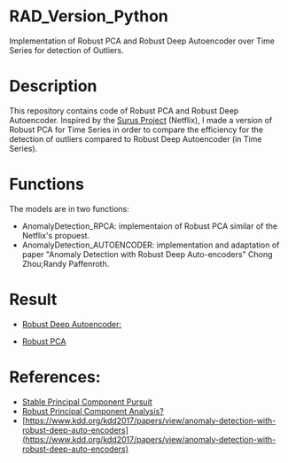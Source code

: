 # RAD_Version_Python
Implementation of Robust PCA and Robust Deep Autoencoder over Time Series for detection of Outliers.


# Description

This repository contains code of Robust PCA  and Robust Deep Autoencoder. Inspired by the [Surus Project](https://github.com/Netflix/Surus) (Netflix), I made a version of Robust PCA for Time Series in order to compare the efficiency for the detection of outliers compared to Robust Deep Autoencoder (in Time Series).

# Functions

The models are in two functions:

 *  AnomalyDetection_RPCA: implementaion of Robust PCA similar of the Netflix's propuest.
 *  AnomalyDetection_AUTOENCODER: implementation and adaptation of paper "Anomaly Detection with Robust Deep Auto-encoders" Chong Zhou;Randy Paffenroth.

# Result

 * [Robust Deep Autoencoder:](http://nbviewer.jupyter.org/github/dlegor/RAD_Version_Python/blob/master/Notebook/Examples_and_Tests-Autoencoder.ipynb)
 
 * [Robust PCA](http://nbviewer.jupyter.org/github/dlegor/RAD_Version_Python/blob/master/Notebook/Examples_and_Tests-rPCA.ipynb)

# References:

* [Stable Principal Component Pursuit](https://arxiv.org/abs/1001.2363)
* [Robust Principal Component Analysis?](http://statweb.stanford.edu/~candes/papers/RobustPCA.pdf)
* [https://www.kdd.org/kdd2017/papers/view/anomaly-detection-with-robust-deep-auto-encoders](https://www.kdd.org/kdd2017/papers/view/anomaly-detection-with-robust-deep-auto-encoders)
